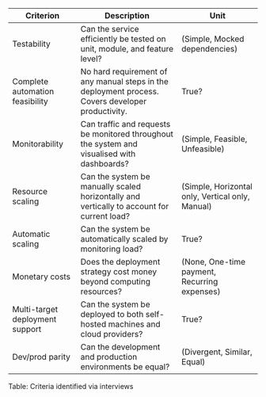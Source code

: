 | Criterion | Description | Unit
| ----------------------------- | ------------------------------------------- | --------------------
| Testability | Can the service efficiently be tested on unit, module, and feature level? | (Simple, Mocked dependencies)
| Complete automation feasibility | No hard requirement of any manual steps in the deployment process. Covers developer productivity. | True?
| Monitorability | Can traffic and requests be monitored throughout the system and visualised with dashboards? | (Simple, Feasible, Unfeasible)
| Resource scaling | Can the system be manually scaled horizontally and vertically to account for current load? | (Simple, Horizontal only, Vertical only, Manual)
| Automatic scaling | Can the system be automatically scaled by monitoring load? | True?
| Monetary costs | Does the deployment strategy cost money beyond computing resources? | (None, One-time payment, Recurring expenses)
| Multi-target deployment support | Can the system be deployed to both self-hosted machines and cloud providers? | True?
| Dev/prod parity | Can the development and production environments be equal? | (Divergent, Similar, Equal)

Table: Criteria identified via interviews
